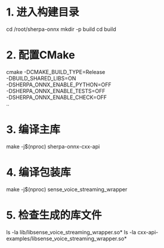 # 1. 进入构建目录
cd /root/sherpa-onnx
mkdir -p build
cd build

# 2. 配置CMake
cmake -DCMAKE_BUILD_TYPE=Release \
      -DBUILD_SHARED_LIBS=ON \
      -DSHERPA_ONNX_ENABLE_PYTHON=OFF \
      -DSHERPA_ONNX_ENABLE_TESTS=OFF \
      -DSHERPA_ONNX_ENABLE_CHECK=OFF \
      ..

# 3. 编译主库
make -j$(nproc) sherpa-onnx-cxx-api

# 4. 编译包装库
make -j$(nproc) sense_voice_streaming_wrapper

# 5. 检查生成的库文件
ls -la lib/libsense_voice_streaming_wrapper.so*
ls -la cxx-api-examples/libsense_voice_streaming_wrapper.so*